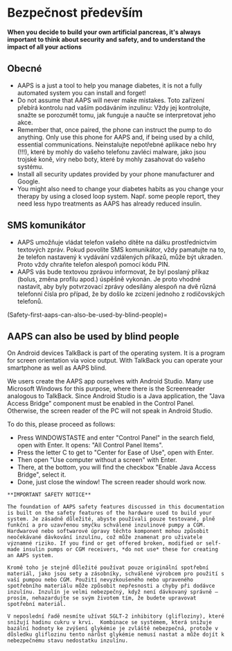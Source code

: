 # Bezpečnost především

**When you decide to build your own artificial pancreas, it's always important to think about security and safety, and to understand the impact of all your actions**

## Obecné

- AAPS is a just a tool to help you manage diabetes, it is not a fully automated system you can install and forget!
- Do not assume that AAPS will never make mistakes. Toto zařízení přebírá kontrolu nad vaším podáváním inzulinu: Vždy jej kontrolujte, snažte se porozumět tomu, jak funguje a naučte se interpretovat jeho akce.
- Remember that, once paired, the phone can instruct the pump to do anything. Only use this phone for AAPS and, if being used by a child, essential communications. Neinstalujte nepotřebné aplikace nebo hry (!!!), které by mohly do vašeho telefonu zavléci malware, jako jsou trojské koně, viry nebo boty, které by mohly zasahovat do vašeho systému.
- Install all security updates provided by your phone manufacturer and Google.
- You might also need to change your diabetes habits as you change your therapy by using a closed loop system. Např. some people report, they need less hypo treatments as AAPS has already reduced insulin.

## SMS komunikátor

- AAPS umožňuje vládat telefon vašeho dítěte na dálku prostřednictvím textových zpráv. Pokud povolíte SMS komunikátor, vždy pamatujte na to, že telefon nastavený k vydávání vzdálených příkazů, může být ukraden. Proto vždy chraňte telefon alespoň pomocí kódu PIN.
- AAPS vás bude textovou zprávou informovat, že byl poslaný příkaz (bolus, změna profilu apod.) úspěšně vykonán. Je proto vhodné nastavit, aby byly potvrzovací zprávy odesílány alespoň na dvě různá telefonní čísla pro případ, že by došlo ke zcizení jednoho z rodičovských telefonů.

(Safety-first-aaps-can-also-be-used-by-blind-people)=
## AAPS can also be used by blind people

On Android devices TalkBack is part of the operating system. It is a program for screen orientation via voice output. With TalkBack you can operate your smartphone as well as AAPS blind.

We users create the AAPS app ourselves with Android Studio. Many use Microsoft Windows for this purpose, where there is the Screenreader analogous to TalkBack. Since Android Studio is a Java application, the "Java Access Bridge" component must be enabled in the Control Panel. Otherwise, the screen reader of the PC will not speak in Android Studio.

To do this, please proceed as follows:

- Press WINDOWSTASTE and enter "Control Panel" in the search field, open with Enter. It opens: "All Control Panel Items".
- Press the letter C to get to "Center for Ease of Use", open with Enter.
- Then open "Use computer without a screen" with Enter.
- There, at the bottom, you will find the checkbox "Enable Java Access Bridge", select it.
- Done, just close the window! The screen reader should work now.

```{note}
**IMPORTANT SAFETY NOTICE**

The foundation of AAPS safety features discussed in this documentation is built on the safety features of the hardware used to build your system. Je zásadně důležité, abyste používali pouze testované, plně funkční a pro uzavřenou smyčku schválené inzulinové pumpy a CGM. Hardwarové nebo softwarové úpravy těchto komponent mohou způsobit neočekávané dávkování inzulínu, což může znamenat pro uživatele významné riziko. If you find or get offered broken, modified or self-made insulin pumps or CGM receivers, *do not use* these for creating an AAPS system.

Kromě toho je stejně důležité používat pouze originální spotřební materiál, jako jsou sety a zásobníky, schválené výrobcem pro použití s vaší pumpou nebo CGM. Použití nevyzkoušeného nebo upraveného spotřebního materiálu může způsobit nepřesnosti a chyby při dodávce inzulínu. Inzulín je velmi nebezpečný, když není dávkovaný správně – prosím, nehazardujte se svým životem tím, že budete upravovat spotřební materiál.

V neposlední řadě nesmíte užívat SGLT-2 inhibitory (glifloziny), které snižují hadinu cukru v krvi.  Kombinace se systémem, která snižuje bazální hodnoty ke zvýšení glykémie je zvláště nebezpečná, protože v důsledku gliflozinu tento nárůst glykémie nemusí nastat a může dojít k nebezpečnému stavu nedostatku inzulínu.
```
